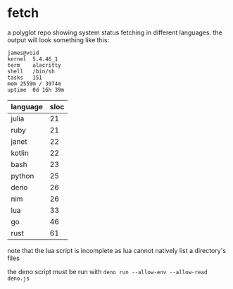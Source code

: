 # fetch
a polyglot repo showing system status fetching in different languages. the output will look something like this:

```
james@void
kernel	5.4.46_1
term	alacritty
shell	/bin/sh
tasks	151
mem	2559m / 3974m
uptime	0d 16h 39m
```

| language | sloc |
| - | - |
| julia | 21 |
| ruby | 21 |
| janet | 22 |
| kotlin | 22 |
| bash | 23 |
| python | 25 |
| deno | 26 |
| nim | 26 |
| lua | 33 |
| go | 46 |
| rust | 61 |

note that the lua script is incomplete as lua cannot natively list a directory's files

the deno script must be run with `deno run --allow-env --allow-read deno.js`
